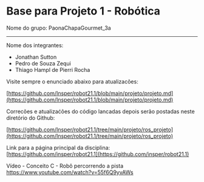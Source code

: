 # Base para Projeto 1 - Robótica 

Nome do grupo: PaonaChapaGourmet_3a

____________

Nome dos integrantes: 

* Jonathan Sutton
* Pedro de Souza Zequi
* Thiago Hampl de Pierri Rocha


Visite sempre o enunciado abaixo para atualizacões: 

[https://github.com/Insper/robot21.1/blob/main/projeto/projeto.md](https://github.com/Insper/robot21.1/blob/main/projeto/projeto.md)


Correcões e atualizaćões do código lancadas depois serão postadas neste diretório do Github: 

[https://github.com/Insper/robot21.1/tree/main/projeto/ros_projeto](https://github.com/Insper/robot21.1/tree/main/projeto/ros_projeto)


Link para a página principal da disciplina: 
[https://github.com/insper/robot21.1](https://github.com/insper/robot21.1)

Vídeo - Conceito C - Robô percorrendo a pista 
https://www.youtube.com/watch?v=55f6Q9yvAWs


